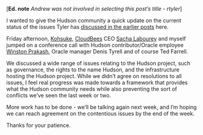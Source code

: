 \[**Ed. note** _Andrew was not involved in selecting this post’s title - rtyler_\]

I wanted to give the Hudson community a quick update on the current status of the issues Tyler has [discussed in the earlier posts](http://hudson-labs.org/content/whos-driving-thing) here.

Friday afternoon, [Kohsuke](http://twitter.com/kohsukekawa), [CloudBees](http://www.cloudbees.com) CEO [Sacha Labourey](https://twitter.com/SachaLabourey) and myself jumped on a conference call with Hudson contributor/Oracle employee [Winston Prakash](http://twitter.com/wjprakash), Oracle manager Denis Tyrell and of course Ted Farrell.

We discussed a wide range of issues relating to the Hudson project, such as governance, the rights to the name Hudson, and the infrastructure hosting the Hudson project. While we didn’t agree on resolutions to all issues, I feel real progress was made towards a framework that provides what the Hudson community needs while also preventing the sort of conflicts we’ve seen the last week or two.

More work has to be done - we’ll be talking again next week, and I’m hoping we can reach agreement on the contentious issues by the end of the week.

Thanks for your patience.
